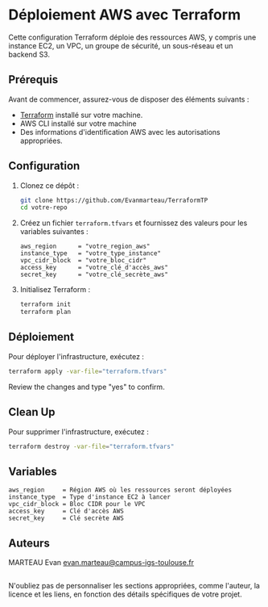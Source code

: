 # Déploiement AWS avec Terraform

Cette configuration Terraform déploie des ressources AWS, y compris une instance EC2, un VPC, un groupe de sécurité, un sous-réseau et un backend S3.

## Prérequis

Avant de commencer, assurez-vous de disposer des éléments suivants :

- [Terraform](https://www.terraform.io/) installé sur votre machine.
- AWS CLI installé sur votre machine
- Des informations d'identification AWS avec les autorisations appropriées.

## Configuration

1. Clonez ce dépôt :

    ```bash
    git clone https://github.com/Evanmarteau/TerraformTP
    cd votre-repo
    ```

2. Créez un fichier `terraform.tfvars` et fournissez des valeurs pour les variables suivantes :

    ```hcl
    aws_region      = "votre_region_aws"
    instance_type   = "votre_type_instance"
    vpc_cidr_block  = "votre_bloc_cidr"
    access_key      = "votre_clé_d'accès_aws"
    secret_key      = "votre_clé_secrète_aws"
    ```

3. Initialisez Terraform :

    ```bash
    terraform init
    terraform plan
    ```

## Déploiement

Pour déployer l'infrastructure, exécutez :

```bash
terraform apply -var-file="terraform.tfvars"
```

Review the changes and type "yes" to confirm.

## Clean Up

Pour supprimer l'infrastructure, exécutez :

```bash
terraform destroy -var-file="terraform.tfvars"
```

## Variables

```hcl
aws_region     = Région AWS où les ressources seront déployées
instance_type  = Type d'instance EC2 à lancer
vpc_cidr_block = Bloc CIDR pour le VPC
access_key     = Clé d'accès AWS
secret_key     = Clé secrète AWS
```

## Auteurs

MARTEAU Evan evan.marteau@campus-igs-toulouse.fr

## 

N'oubliez pas de personnaliser les sections appropriées, comme l'auteur, la licence et les liens, en fonction des détails spécifiques de votre projet.
